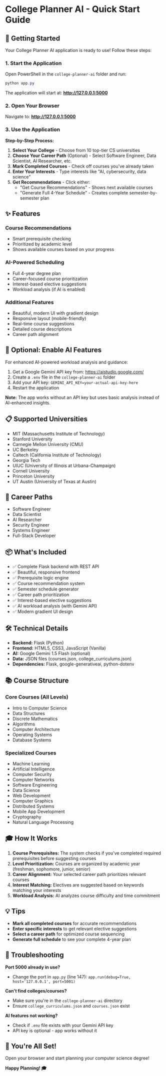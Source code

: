 # College Planner AI - Quick Start Guide

## 🚀 Getting Started

Your College Planner AI application is ready to use! Follow these steps:

### 1. Start the Application

Open PowerShell in the `college-planner-ai` folder and run:

```powershell
python app.py
```

The application will start at: **http://127.0.0.1:5000**

### 2. Open Your Browser

Navigate to: **http://127.0.0.1:5000**

### 3. Use the Application

**Step-by-Step Process:**

1. **Select Your College** - Choose from 10 top-tier CS universities
2. **Choose Your Career Path** (Optional) - Select Software Engineer, Data Scientist, AI Researcher, etc.
3. **Mark Completed Courses** - Check off courses you've already taken
4. **Enter Your Interests** - Type interests like "AI, cybersecurity, data science"
5. **Get Recommendations** - Click either:
   - "Get Course Recommendations" - Shows next available courses
   - "Generate Full 4-Year Schedule" - Creates complete semester-by-semester plan

## ✨ Features

### Course Recommendations
- Smart prerequisite checking
- Prioritized by academic level
- Shows available courses based on your progress

### AI-Powered Scheduling
- Full 4-year degree plan
- Career-focused course prioritization
- Interest-based elective suggestions
- Workload analysis (if AI is enabled)

### Additional Features
- Beautiful, modern UI with gradient design
- Responsive layout (mobile-friendly)
- Real-time course suggestions
- Detailed course descriptions
- Career path alignment

## 🔑 Optional: Enable AI Features

For enhanced AI-powered workload analysis and guidance:

1. Get a Google Gemini API key from: https://aistudio.google.com/
2. Create a `.env` file in the `college-planner-ai` folder
3. Add your API key: `GEMINI_API_KEY=your-actual-api-key-here`
4. Restart the application

**Note:** The app works without an API key but uses basic analysis instead of AI-enhanced insights.

## 📋 Supported Universities

- MIT (Massachusetts Institute of Technology)
- Stanford University
- Carnegie Mellon University (CMU)
- UC Berkeley
- Caltech (California Institute of Technology)
- Georgia Tech
- UIUC (University of Illinois at Urbana-Champaign)
- Cornell University
- Princeton University
- UT Austin (University of Texas at Austin)

## 🎯 Career Paths

- Software Engineer
- Data Scientist
- AI Researcher
- Security Engineer
- Systems Engineer
- Full-Stack Developer

## 📦 What's Included

- ✅ Complete Flask backend with REST API
- ✅ Beautiful, responsive frontend
- ✅ Prerequisite logic engine
- ✅ Course recommendation system
- ✅ Semester schedule generator
- ✅ Career path prioritization
- ✅ Interest-based elective suggestions
- ✅ AI workload analysis (with Gemini API)
- ✅ Modern gradient UI design

## 🛠️ Technical Details

- **Backend:** Flask (Python)
- **Frontend:** HTML5, CSS3, JavaScript (Vanilla)
- **AI:** Google Gemini 1.5 Flash (optional)
- **Data:** JSON files (courses.json, college_curriculums.json)
- **Dependencies:** Flask, google-generativeai, python-dotenv

## 📚 Course Structure

### Core Courses (All Levels)
- Intro to Computer Science
- Data Structures
- Discrete Mathematics
- Algorithms
- Computer Architecture
- Operating Systems
- Database Systems

### Specialized Courses
- Machine Learning
- Artificial Intelligence
- Computer Security
- Computer Networks
- Software Engineering
- Data Science
- Web Development
- Computer Graphics
- Distributed Systems
- Mobile App Development
- Cryptography
- Natural Language Processing

## 🎓 How It Works

1. **Course Prerequisites:** The system checks if you've completed required prerequisites before suggesting courses
2. **Level Prioritization:** Courses are organized by academic year (freshman, sophomore, junior, senior)
3. **Career Alignment:** Your selected career path prioritizes relevant courses
4. **Interest Matching:** Electives are suggested based on keywords matching your interests
5. **Workload Analysis:** AI analyzes course difficulty and time commitment

## 💡 Tips

- **Mark all completed courses** for accurate recommendations
- **Enter specific interests** to get relevant elective suggestions
- **Select a career path** for optimized course sequencing
- **Generate full schedule** to see your complete 4-year plan

## 🐛 Troubleshooting

**Port 5000 already in use?**
- Change the port in `app.py` (line 147): `app.run(debug=True, host='127.0.0.1', port=5001)`

**Can't find colleges/courses?**
- Make sure you're in the `college-planner-ai` directory
- Ensure `college_curriculums.json` and `courses.json` exist

**AI features not working?**
- Check if `.env` file exists with your Gemini API key
- API key is optional - app works without it

## 🎉 You're All Set!

Open your browser and start planning your computer science degree!

**Happy Planning! 🎓**

